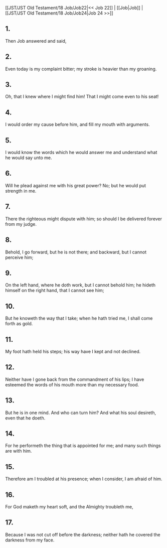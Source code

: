 [[JST/JST Old Testament/18 Job/Job22|<< Job 22]] | [[Job|Job]] | [[JST/JST Old Testament/18 Job/Job24|Job 24 >>]]
## 1.
Then Job answered and said,
## 2.
Even today is my complaint bitter; my stroke is heavier than my groaning.
## 3.
Oh, that I knew where I might find him! That I might come even to his seat!
## 4.
I would order my cause before him, and fill my mouth with arguments.
## 5.
I would know the words which he would answer me and understand what he would say unto me.
## 6.
Will he plead against me with his great power? No; but he would put strength in me.
## 7.
There the righteous might dispute with him; so should I be delivered forever from my judge.
## 8.
Behold, I go forward, but he is not there; and backward, but I cannot perceive him;
## 9.
On the left hand, where he doth work, but I cannot behold him; he hideth himself on the right hand, that I cannot see him;
## 10.
But he knoweth the way that I take; when he hath tried me, I shall come forth as gold.
## 11.
My foot hath held his steps; his way have I kept and not declined.
## 12.
Neither have I gone back from the commandment of his lips; I have esteemed the words of his mouth more than my necessary food.
## 13.
But he is in one mind. And who can turn him? And what his soul desireth, even that he doeth.
## 14.
For he performeth the thing that is appointed for me; and many such things are with him.
## 15.
Therefore am I troubled at his presence; when I consider, I am afraid of him.
## 16.
For God maketh my heart soft, and the Almighty troubleth me,
## 17.
Because I was not cut off before the darkness; neither hath he covered the darkness from my face.

